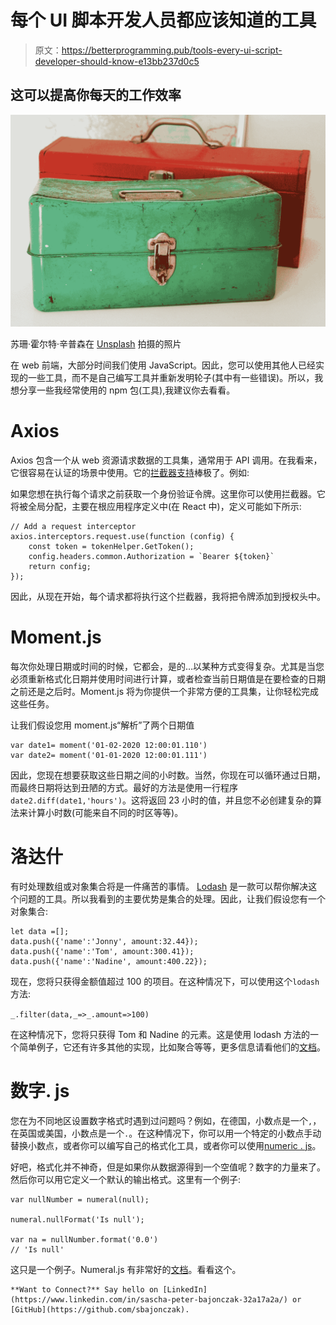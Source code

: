 # 每个 UI 脚本开发人员都应该知道的工具

> 原文：<https://betterprogramming.pub/tools-every-ui-script-developer-should-know-e13bb237d0c5>

## 这可以提高你每天的工作效率

![](img/178df980a788168ce7f1c0f9030adf75.png)

苏珊·霍尔特·辛普森在 [Unsplash](https://unsplash.com?utm_source=medium&utm_medium=referral) 拍摄的照片

在 web 前端，大部分时间我们使用 JavaScript。因此，您可以使用其他人已经实现的一些工具，而不是自己编写工具并重新发明轮子(其中有一些错误)。所以，我想分享一些我经常使用的 npm 包(工具),我建议你去看看。

# Axios

Axios 包含一个从 web 资源请求数据的工具集，通常用于 API 调用。在我看来，它很容易在认证的场景中使用。它的[拦截器支持](https://axios-http.com/docs/interceptors)棒极了。例如:

如果您想在执行每个请求之前获取一个身份验证令牌。这里你可以使用拦截器。它将被全局分配，主要在根应用程序定义中(在 React 中)，定义可能如下所示:

```
// Add a request interceptor
axios.interceptors.request.use(function (config) {
    const token = tokenHelper.GetToken();
    config.headers.common.Authorization = `Bearer ${token}`
    return config;
});
```

因此，从现在开始，每个请求都将执行这个拦截器，我将把令牌添加到授权头中。

# Moment.js

每次你处理日期或时间的时候，它都会，是的…以某种方式变得复杂。尤其是当您必须重新格式化日期并使用时间进行计算，或者检查当前日期值是在要检查的日期之前还是之后时。Moment.js 将为你提供一个非常方便的工具集，让你轻松完成这些任务。

让我们假设您用 moment.js“解析”了两个日期值

```
var date1= moment('01-02-2020 12:00:01.110')
var date2= moment('01-01-2020 12:00:01.111')
```

因此，您现在想要获取这些日期之间的小时数。当然，你现在可以循环通过日期，而最终日期将达到丑陋的方式。最好的方法是使用一行程序`date2.diff(date1,'hours')`。这将返回 23 小时的值，并且您不必创建复杂的算法来计算小时数(可能来自不同的时区等等)。

# 洛达什

有时处理数组或对象集合将是一件痛苦的事情。 [Lodash](https://www.npmjs.com/package/lodash) 是一款可以帮你解决这个问题的工具。所以我看到的主要优势是集合的处理。因此，让我们假设您有一个对象集合:

```
let data =[];
data.push({'name':'Jonny', amount:32.44});
data.push({'name':'Tom', amount:300.41});
data.push({'name':'Nadine', amount:400.22});
```

现在，您将只获得金额值超过 100 的项目。在这种情况下，可以使用这个`lodash`方法:

`_.filter(data,_=>_.amount=>100)`

在这种情况下，您将只获得 Tom 和 Nadine 的元素。这是使用 lodash 方法的一个简单例子，它还有许多其他的实现，比如聚合等等，更多信息请看他们的[文档](https://lodash.com/docs/4.17.15)。

# 数字. js

您在为不同地区设置数字格式时遇到过问题吗？例如，在德国，小数点是一个`,`，在英国或美国，小数点是一个`.`。在这种情况下，你可以用一个特定的小数点手动替换小数点，或者你可以编写自己的格式化工具，或者你可以使用[numeric . js](https://www.npmjs.com/package/numeral)。

好吧，格式化并不神奇，但是如果你从数据源得到一个空值呢？数字的力量来了。然后你可以用它定义一个默认的输出格式。这里有一个例子:

```
var nullNumber = numeral(null);

numeral.nullFormat('Is null');

var na = nullNumber.format('0.0')
// 'Is null'
```

这只是一个例子。Numeral.js 有非常好的[文档](http://numeraljs.com/)。看看这个。

```
**Want to Connect?** Say hello on [LinkedIn](https://www.linkedin.com/in/sascha-peter-bajonczak-32a17a2a/) or [GitHub](https://github.com/sbajonczak).
```